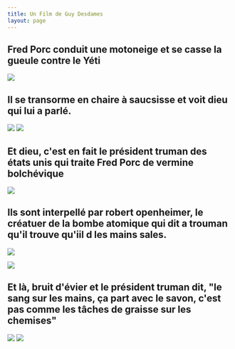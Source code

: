 ```yaml
---
title: Un Film de Guy Desdames
layout: page
---
```


## Fred Porc conduit une motoneige et se casse la gueule contre le Yéti

![](/film/a.png)

## Il se transorme en chaire à saucsisse et voit dieu qui lui a parlé.

![](/film/b.png)
![](/film/c.png)

## Et dieu, c'est en fait le président truman des états unis qui traite Fred Porc de vermine bolchévique 

![](/film/d.png)

## Ils sont interpellé par robert openheimer, le créatuer de la bombe atomique qui dit a trouman qu'il trouve qu'iil d les mains sales.

![](/film/e.png)

![](/film/f.png)
## Et là, bruit d'évier et le président truman dit, "le sang sur les mains, ça part avec le savon, c'est pas comme les tâches de graisse sur les chemises"


![](/film/g.png)
![](/film/h.png)
